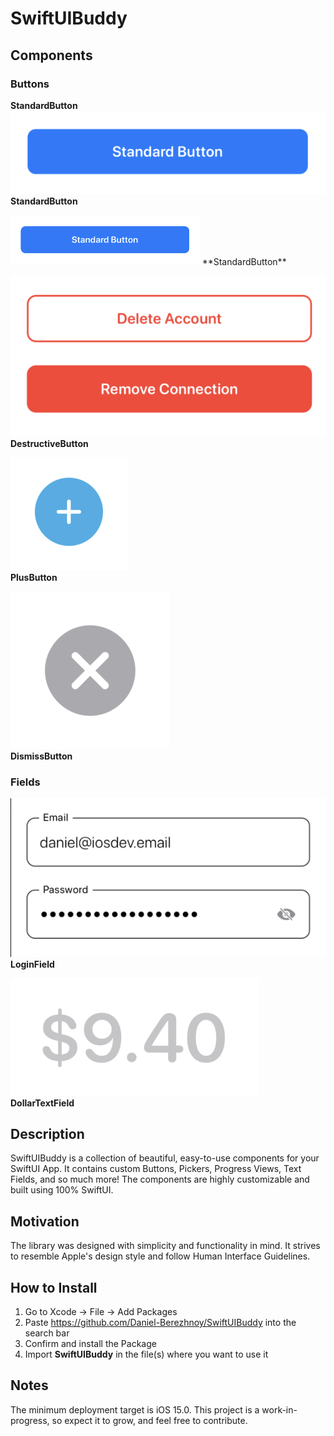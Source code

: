 # SwiftUIBuddy

## Components

### Buttons
**StandardButton**
![StandardButton](Screenshots/Buttons/StandardButton.png)  
**StandardButton**



<!--Change this ⬆️ into this ⬇️-->
<!--**StandardButton**-->
<img src = "Screenshots/Buttons/StandardButton.png" height = "80">  
**StandardButton**


![DestructiveButton](Screenshots/Buttons/DestructiveButton.png)  
**DestructiveButton**

![PlusButton](Screenshots/Buttons/PlusButton.png)  
**PlusButton**

![DismissButton](Screenshots/Buttons/DismissButton.png)  
**DismissButton**

### Fields
![LoginField](Screenshots/Fields/LoginField.png)  
**LoginField**

![DollarTextField](Screenshots/Fields/DollarTextField.png)  
**DollarTextField**

## Description
SwiftUIBuddy is a collection of beautiful, easy-to-use components for your SwiftUI App. It contains custom Buttons, Pickers, Progress Views, Text Fields, and so much more! The components are highly customizable and built using 100% SwiftUI.

## Motivation
The library was designed with simplicity and functionality in mind. It strives to resemble Apple's design style and follow Human Interface Guidelines.

## How to Install
1) Go to Xcode -> File -> Add Packages
2) Paste https://github.com/Daniel-Berezhnoy/SwiftUIBuddy into the search bar
3) Confirm and install the Package
4) Import **SwiftUIBuddy** in the file(s) where you want to use it

## Notes
The minimum deployment target is iOS 15.0. This project is a work-in-progress, so expect it to grow, and feel free to contribute.
